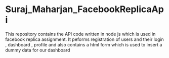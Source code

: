 # Suraj_Maharjan_FacebookReplicaApi

This repository contains the API code written in node js which is used in facebook replica assignment. It peforms registration of users and their login , dashboard , profile  and also contains a html form which is used to insert a dummy data for our dashboard
